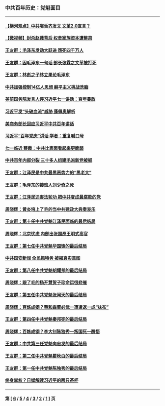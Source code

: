### 中共百年历史：党魁面目
---
#### [【横河观点】中共喉舌齐发文 文革2.0宣言？](../../pages/nf1176107/n13201248.md?09020430) 
#### [【微视频】封杀赵薇背后 权贵家族资本遭整肃](../../pages/nf1176107/n13197798.md?09020430) 
#### [王友群：毛泽东发动大跃进 饿死四千万人](../../pages/nf1176107/n13177158.md?09020430) 
#### [王友群：因毛泽东一句话 部长张霖之文革被打死](../../pages/nf1176107/n13161711.md?09020430) 
#### [王友群：林彪之子林立果论毛泽东](../../pages/nf1176107/n13128622.md?09020430) 
#### [中共加强控制14亿人思想 躺平主义挑战洗脑](../../pages/nf1176107/n13094299.md?09020430) 
#### [美前国务院发言人评习近平七一讲话：百年暴政](../../pages/nf1176107/n13066986.md?09020430) 
#### [习近平发“头破血流”威胁 蓬佩奥解析](../../pages/nf1176107/n13063604.md?09020430) 
#### [美商务部长回应习近平中共百年讲话](../../pages/nf1176107/n13062903.md?09020430) 
#### [习近平“百年党庆”讲话 学者：重复喊口号](../../pages/nf1176107/n13061411.md?09020430) 
#### [七一临近 蔡霞：中共比表面看起来更脆弱](../../pages/nf1176107/n13056418.md?09020430) 
#### [中共百年内部分裂 三十多人组建毛派新党被抓](../../pages/nf1176107/n13044023.md?09020430) 
#### [王友群：江泽民是中共最黑恶势力的“黑老大”](../../pages/nf1176107/n13022180.md?09020430) 
#### [王友群：毛泽东的接班人刘少奇之死](../../pages/nf1176107/n12991772.md?09020430) 
#### [王友群：江泽民迫害法轮功 把中共变成最腐败的党](../../pages/nf1176107/n12947347.md?09020430) 
#### [周晓辉：黄炎培上了毛的当中共建政大典奏哀乐](../../pages/nf1176107/n12942780.md?09020430) 
#### [王友群：第十任中共党魁江泽民面临的最后结局](../../pages/nf1176107/n12933748.md?09020430) 
#### [周晓辉：北京忧虑 内部出张国焘王明式高官](../../pages/nf1176107/n12931709.md?09020430) 
#### [王友群：第七任中共党魁华国锋的最后结局](../../pages/nf1176107/n12918457.md?09020430) 
#### [中共国安新规 全民抓特务 被揭真实意图](../../pages/nf1176107/n12911615.md?09020430) 
#### [王友群：第八任中共党魁胡耀邦的最后结局](../../pages/nf1176107/n12902918.md?09020430) 
#### [周晓辉：跟了毛的杨开慧贺子珍命运很悲催](../../pages/nf1176107/n12877804.md?09020430) 
#### [王友群：第五任中共党魁张闻天的最后结局](../../pages/nf1176107/n12865420.md?09020430) 
#### [周晓辉：百炼成钢？蔡和森董必武一遭遣返一成“抹布”](../../pages/nf1176107/n12854806.md?09020430) 
#### [王友群：第四任中共党魁秦邦宪的最后结局](../../pages/nf1176107/n12855290.md?09020430) 
#### [周晓辉：百炼成钢？李大钊陈独秀一叛国死一醒悟](../../pages/nf1176107/n12847981.md?09020430) 
#### [王友群：中共第三任党魁向忠发的最后结局](../../pages/nf1176107/n12840390.md?09020430) 
#### [王友群：第二任中共党魁瞿秋白的最后结局](../../pages/nf1176107/n12824710.md?09020430) 
#### [王友群：第一任中共党魁陈独秀的最后结局](../../pages/nf1176107/n12809869.md?09020430) 
#### [终身掌权？日媒解读习近平的两只茶杯](../../pages/nf1176107/n12805064.md?09020430) 

---
#### 第 [ [6](./6.md?09020430) / [5](./5.md?09020430) / [4](./4.md?09020430) / [3](./3.md?09020430) / [2](./2.md?09020430) / [1](./1.md?09020430) ] 页
